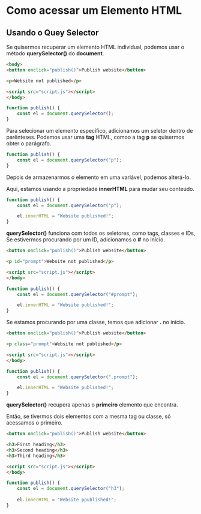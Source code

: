 # Como acessar um Elemento HTML

## Usando o Quey Selector

Se quisermos recuperar um elemento HTML individual, podemos usar o método **querySelector()** do **document**.

```html
<body>
<button onclick="publish()">Publish website</button>

<p>Website not published</p>

<script src="script.js"></script>
</body>
```
```js
function publish() {
    const el = document.querySelector();
}
```
Para selecionar um elemento específico, adicionamos um seletor dentro de parênteses. Podemos usar uma **tag** HTML, comoo a tag **p** se quisermos obter o parágrafo.

```js
function publish() {
    const el = document.querySelector("p");
}
```

Depois de armazenarmos o elemento em uma variável, podemos alterá-lo. 

Aqui, estamos usando a propriedade **innerHTML** para mudar seu conteúdo.

```js
function publish() {
    const el = document.querySelector("p");

    el.innerHTML = "Website published!";
}
```
**querySelector()** funciona com todos os seletores, como tags, classes e IDs, Se estivermos procurando por um ID, adicionamos o **#** no início.

```html
<button onclick="publish()">Publish website</button>

<p id="prompt">Website not published</p>

<script src="script.js"></script>
</body>
```
```js
function publish() {
    const el = document.querySelector("#prompt");

    el.innerHTML = "Website published!";
}
```
Se estamos procurando por uma classe, temos que adicionar **.** no início.

```html
<button onclick="publish()">Publish website</button>

<p class="prompt">Website not published</p>

<script src="script.js"></script>
</body>
```
```js
function publish() {
    const el = document.querySelector(".prompt");

    el.innerHTML = "Website published!";
}
```
**querySelector()** recupera apenas o **primeiro** elemento que encontra. 

Então, se tivermos dois elementos com a mesma tag ou classe, só acessamos o primeiro.

```html
<button onclick="publish()">Publish website</button>

<h3>First heading</h3>
<h3>Second heading</h3>
<h3>Third heading</h3>

<script src="script.js"></script>
</body>
```
```js
function publish() {
    const el = document.querySelector("h3");
    
    el.innerHTML = "Website ppublished!";
}

